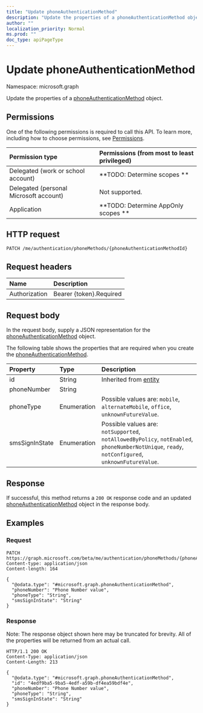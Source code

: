 ```yaml
---
title: "Update phoneAuthenticationMethod"
description: "Update the properties of a phoneAuthenticationMethod object."
author: ""
localization_priority: Normal
ms.prod: ""
doc_type: apiPageType
---
```


# Update phoneAuthenticationMethod

Namespace: microsoft.graph

Update the properties of a [phoneAuthenticationMethod](../resources/phoneauthenticationmethod.md) object.

## Permissions
One of the following permissions is required to call this API. To learn more, including how to choose permissions, see [Permissions](/concepts/permissions-reference.md).

|Permission type|Permissions (from most to least privileged)|
|:---|:---|
|Delegated (work or school account)|**TODO: Determine scopes **|
|Delegated (personal Microsoft account)|Not supported.|
|Application|**TODO: Determine AppOnly scopes **|

## HTTP request
<!-- {
  "blockType": "ignored"
}
-->
``` http
PATCH /me/authentication/phoneMethods/{phoneAuthenticationMethodId}
```

## Request headers
|Name|Description|
|:---|:---|
|Authorization|Bearer {token}.Required|

## Request body
In the request body, supply a JSON representation for the [phoneAuthenticationMethod](../resources/phoneauthenticationmethod.md) object.

The following table shows the properties that are required when you create the [phoneAuthenticationMethod](../resources/phoneauthenticationmethod.md).

|Property|Type|Description|
|:---|:---|:---|
|id|String| Inherited from [entity](../resources/entity.md)|
|phoneNumber|String||
|phoneType|Enumeration| Possible values are: `mobile`, `alternateMobile`, `office`, `unknownFutureValue`.|
|smsSignInState|Enumeration| Possible values are: `notSupported`, `notAllowedByPolicy`, `notEnabled`, `phoneNumberNotUnique`, `ready`, `notConfigured`, `unknownFutureValue`.|



## Response
If successful, this method returns a `200 OK` response code and an updated [phoneAuthenticationMethod](../resources/phoneauthenticationmethod.md) object in the response body.

## Examples

### Request
<!-- {
  "blockType": "request",
  "name": "update_phoneauthenticationmethod"
}
-->
``` http
PATCH https://graph.microsoft.com/beta/me/authentication/phoneMethods/{phoneAuthenticationMethodId}
Content-type: application/json
Content-length: 164

{
  "@odata.type": "#microsoft.graph.phoneAuthenticationMethod",
  "phoneNumber": "Phone Number value",
  "phoneType": "String",
  "smsSignInState": "String"
}
```

### Response
Note: The response object shown here may be truncated for brevity. All of the properties will be returned from an actual call.
<!-- {
  "blockType": "response",
  "truncated": true
}
-->
``` http
HTTP/1.1 200 OK
Content-Type: application/json
Content-Length: 213

{
  "@odata.type": "#microsoft.graph.phoneAuthenticationMethod",
  "id": "4edf9ba5-9ba5-4edf-a59b-df4ea59bdf4e",
  "phoneNumber": "Phone Number value",
  "phoneType": "String",
  "smsSignInState": "String"
}
```

